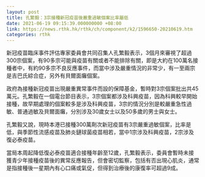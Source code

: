 ```yaml
---
layout: post
title: 孔繁毅：3宗接種新冠疫苗後嚴重過敏個案比率屬低
date: 2021-06-19 09:15:39.000000000 +08:00
link: https://news.rthk.hk/rthk/ch/component/k2/1596650-20210619.htm
categories: rthk
---
```


新冠疫苗臨床事件評估專家委員會共同召集人孔繁毅表示，3個月來審視了超過300宗個案，有90多宗可能與疫苗有關或者不能排除有關，即是大約在100萬名接種者中，有約90多宗不良反應事件，而當中涉及嚴重情況的非常少，有一至兩宗是吉巴氏綜合症，另外有貝爾面癱個案。

政府為接種新冠疫苗出現嚴重異常事件而設的保障基金，暫時對3宗個案批出共45萬元。孔繁毅在一個電台節目表示，3宗個案都涉及科興疫苗，因為科興較早開始接種，故早期處理的個案較多是涉及科興疫苗，3宗的情況分別是較嚴重急性過敏、普通過敏及貝爾面癱，分別涉及30歲女士以及50多歲的男士與女士。

孔繁毅又說，現時本港已接種300萬劑次新冠疫苗有3宗嚴重過敏個案，比率是低，與季節性流感疫苗及肺炎鏈球菌疫苗相若，當中1宗涉及科興疫苗，2宗涉及復必泰疫苗。

當局本周起降低復必泰疫苗適合接種年齡至12歲，孔繁毅表示，委員會暫時未接獲青少年接種疫苗後的異常反應報告，但會密切監察，包括有否出現心肌炎，通常是指接種後一星期內有心口痛或氣促，但得到治療後的康復率可超過9成。
